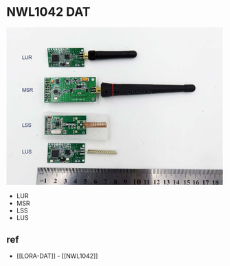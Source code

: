 
# NWL1042 DAT

![](36-52-17-29-01-2023.png)

- LUR
- MSR
- LSS
- LUS


## ref 

- [[LORA-DAT]] - [[NWL1042]]